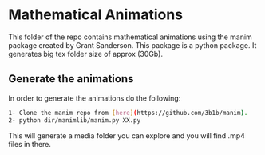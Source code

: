 # Mathematical Animations

This folder of the repo contains mathematical animations using the manim package created by Grant Sanderson. This package is a python package. It generates big tex folder size of approx (30Gb).
## Generate the animations
In order to generate the animations do the following:
```bash
1- Clone the manim repo from [here](https://github.com/3b1b/manim).
2- python dir/manimlib/manim.py XX.py 
```

This will generate a media folder you can explore and you will find .mp4 files in there. 
